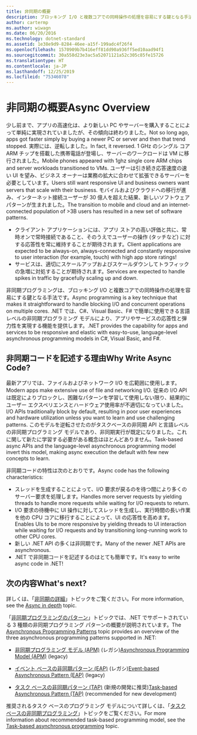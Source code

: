 ```yaml
---
title: 非同期の概要
description: ブロッキング I/O と複数コアでの同時操作の処理を容易にする鍵となる手法である非同期プログラミングについて説明します。
author: cartermp
ms.author: wiwagn
ms.date: 06/20/2016
ms.technology: dotnet-standard
ms.assetid: 1e38e9d9-8284-46ee-a15f-199adc4f26f4
ms.openlocfilehash: 1570909b7b416eff81dd90a936ff5ed10aad94f1
ms.sourcegitcommit: 30a558d23e3ac5a52071121a52c305c85fe15726
ms.translationtype: HT
ms.contentlocale: ja-JP
ms.lasthandoff: 12/25/2019
ms.locfileid: "75346078"
---
```

# <a name="async-overview"></a><span data-ttu-id="8cef9-103">非同期の概要</span><span class="sxs-lookup"><span data-stu-id="8cef9-103">Async Overview</span></span>

<span data-ttu-id="8cef9-104">少し前まで、アプリの高速化は、より新しい PC やサーバーを購入することによって単純に実現されていましたが、その傾向は終わりました。</span><span class="sxs-lookup"><span data-stu-id="8cef9-104">Not so long ago, apps got faster simply by buying a newer PC or server and then that trend stopped.</span></span> <span data-ttu-id="8cef9-105">実際には、逆転しました。</span><span class="sxs-lookup"><span data-stu-id="8cef9-105">In fact, it reversed.</span></span> <span data-ttu-id="8cef9-106">1 GHz のシングル コア ARM チップを搭載した携帯電話が登場し、サーバーのワークロードは VM に移行されました。</span><span class="sxs-lookup"><span data-stu-id="8cef9-106">Mobile phones appeared with 1ghz single core ARM chips and server workloads transitioned to VMs.</span></span> <span data-ttu-id="8cef9-107">ユーザーは引き続き応答速度の速い UI を望み、ビジネス オーナーは業務の拡大に合わせて拡張できるサーバーを必要としています。</span><span class="sxs-lookup"><span data-stu-id="8cef9-107">Users still want responsive UI and business owners want servers that scale with their business.</span></span> <span data-ttu-id="8cef9-108">モバイルおよびクラウドへの移行が進み、インターネット接続ユーザーが 30 億人を超えた結果、新しいソフトウェア パターンが生まれました。</span><span class="sxs-lookup"><span data-stu-id="8cef9-108">The transition to mobile and cloud and an internet-connected population of >3B users has resulted in a new set of software patterns.</span></span> 

- <span data-ttu-id="8cef9-109">クライアント アプリケーションには、アプリ ストアの高い評価と共に、常時オンで常時接続であること、そのうえでユーザーの操作 (タッチなど) に対する応答性を常に維持することが期待されます。</span><span class="sxs-lookup"><span data-stu-id="8cef9-109">Client applications are expected to be always-on, always-connected and constantly responsive to user interaction (for example, touch) with high app store ratings!</span></span>
- <span data-ttu-id="8cef9-110">サービスは、適切にスケールアップおよびスケールダウンしてトラフィックの急増に対処することが期待されます。</span><span class="sxs-lookup"><span data-stu-id="8cef9-110">Services are expected to handle spikes in traffic by gracefully scaling up and down.</span></span> 

<span data-ttu-id="8cef9-111">非同期プログラミングは、ブロッキング I/O と複数コアでの同時操作の処理を容易にする鍵となる手法です。</span><span class="sxs-lookup"><span data-stu-id="8cef9-111">Async programming is a key technique that makes it straightforward to handle blocking I/O and concurrent operations on multiple cores.</span></span> <span data-ttu-id="8cef9-112">.NET では、C#、Visual Basic、F# で簡単に使用できる言語レベルの非同期プログラミング モデルにより、アプリやサービスの応答性と弾力性を実現する機能を提供します。</span><span class="sxs-lookup"><span data-stu-id="8cef9-112">.NET provides the capability for apps and services to be responsive and elastic with easy-to-use, language-level asynchronous programming models in C#, Visual Basic, and F#.</span></span>

## <a name="why-write-async-code"></a><span data-ttu-id="8cef9-113">非同期コードを記述する理由</span><span class="sxs-lookup"><span data-stu-id="8cef9-113">Why Write Async Code?</span></span>

<span data-ttu-id="8cef9-114">最新アプリでは、ファイルおよびネットワーク I/O を広範囲に使用します。</span><span class="sxs-lookup"><span data-stu-id="8cef9-114">Modern apps make extensive use of file and networking I/O.</span></span> <span data-ttu-id="8cef9-115">従来の I/O API は既定によりブロックし、困難なパターンを学習して使用しない限り、結果的にユーザー エクスペリエンスとハードウェア使用率が不適切になっていました。</span><span class="sxs-lookup"><span data-stu-id="8cef9-115">I/O APIs traditionally block by default, resulting in poor user experiences and hardware utilization unless you want to learn and use challenging patterns.</span></span> <span data-ttu-id="8cef9-116">このモデルを逆転させたのがタスクベースの非同期 API と言語レベルの非同期プログラミング モデルであり、非同期実行が既定になりました。これに関して新たに学習する必要がある概念はほとんどありません。</span><span class="sxs-lookup"><span data-stu-id="8cef9-116">Task-based async APIs and the language-level asynchronous programming model invert this model, making async execution the default with few new concepts to learn.</span></span>

<span data-ttu-id="8cef9-117">非同期コードの特性は次のとおりです。</span><span class="sxs-lookup"><span data-stu-id="8cef9-117">Async code has the following characteristics:</span></span>

- <span data-ttu-id="8cef9-118">スレッドを生成することによって、I/O 要求が戻るのを待つ間により多くのサーバー要求を処理します。</span><span class="sxs-lookup"><span data-stu-id="8cef9-118">Handles more server requests by yielding threads to handle more requests while waiting for I/O requests to return.</span></span>
- <span data-ttu-id="8cef9-119">I/O 要求の待機中に UI 操作に対してスレッドを生成し、実行時間の長い作業を他の CPU コアに移行することによって、UI の応答性を高めます。</span><span class="sxs-lookup"><span data-stu-id="8cef9-119">Enables UIs to be more responsive by yielding threads to UI interaction while waiting for I/O requests and by transitioning long-running work to other CPU cores.</span></span>
- <span data-ttu-id="8cef9-120">新しい .NET API の多くは非同期です。</span><span class="sxs-lookup"><span data-stu-id="8cef9-120">Many of the newer .NET APIs are asynchronous.</span></span>
- <span data-ttu-id="8cef9-121">.NET で非同期コードを記述するのはとても簡単です。</span><span class="sxs-lookup"><span data-stu-id="8cef9-121">It's easy to write async code in .NET!</span></span>

## <a name="whats-next"></a><span data-ttu-id="8cef9-122">次の内容</span><span class="sxs-lookup"><span data-stu-id="8cef9-122">What's next?</span></span>

<span data-ttu-id="8cef9-123">詳しくは、「[非同期の詳細](async-in-depth.md)」トピックをご覧ください。</span><span class="sxs-lookup"><span data-stu-id="8cef9-123">For more information, see the [Async in depth](async-in-depth.md) topic.</span></span>

<span data-ttu-id="8cef9-124">「[非同期プログラミングのパターン](asynchronous-programming-patterns/index.md)」トピックでは、.NET でサポートされている 3 種類の非同期プログラミング パターンの概要が説明されています。</span><span class="sxs-lookup"><span data-stu-id="8cef9-124">The [Asynchronous Programming Patterns](asynchronous-programming-patterns/index.md) topic provides an overview of the three asynchronous programming patterns supported in .NET:</span></span>  
  
- <span data-ttu-id="8cef9-125">[非同期プログラミング モデル (APM)](asynchronous-programming-patterns/asynchronous-programming-model-apm.md) (レガシ)</span><span class="sxs-lookup"><span data-stu-id="8cef9-125">[Asynchronous Programming Model (APM)](asynchronous-programming-patterns/asynchronous-programming-model-apm.md) (legacy)</span></span>  
  
- <span data-ttu-id="8cef9-126">[イベント ベースの非同期パターン (EAP)](asynchronous-programming-patterns/event-based-asynchronous-pattern-eap.md) (レガシ)</span><span class="sxs-lookup"><span data-stu-id="8cef9-126">[Event-based Asynchronous Pattern (EAP)](asynchronous-programming-patterns/event-based-asynchronous-pattern-eap.md) (legacy)</span></span>  
  
- <span data-ttu-id="8cef9-127">[タスク ベースの非同期パターン (TAP)](asynchronous-programming-patterns/task-based-asynchronous-pattern-tap.md) (新規の開発に推奨)</span><span class="sxs-lookup"><span data-stu-id="8cef9-127">[Task-based Asynchronous Pattern (TAP)](asynchronous-programming-patterns/task-based-asynchronous-pattern-tap.md) (recommended for new development)</span></span>  

<span data-ttu-id="8cef9-128">推奨されるタスク ベースのプログラミング モデルについて詳しくは、「[タスク ベースの非同期プログラミング](parallel-programming/task-based-asynchronous-programming.md)」トピックをご覧ください。</span><span class="sxs-lookup"><span data-stu-id="8cef9-128">For more information about recommended task-based programming model, see the [Task-based asynchronous programming](parallel-programming/task-based-asynchronous-programming.md) topic.</span></span>

